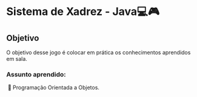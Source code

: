 # Sistema de Xadrez - Java💻🎮 

## Objetivo

O objetivo desse jogo é colocar em prática os conhecimentos aprendidos em sala. 

### Assunto aprendido: 

​	💠 Programação Orientada a Objetos.
